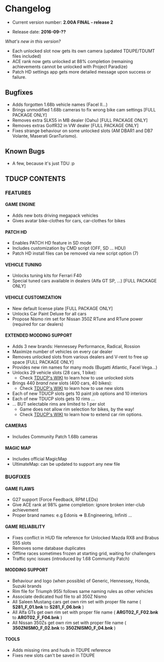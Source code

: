 # Changelog

- Current version number: **2.00A FINAL - release 2**

- Release date: **2016-09-??**

*What's new in this version?*

- Each unlocked slot now gets its own camera (updated TDUPE/TDUMT files included)
- ACE rank now gets unlocked at 88% completion (remaining achievements cannot be unlocked with Project Paradize)
- Patch HD settings app gets more detailed message upon success or failure.

## Bugfixes
- Adds forgotten 1.68b vehicle names (Facel II...)
- Brings unmodified 1.68b cameras to fix wrong bike cam settings [FULL PACKAGE ONLY]
- Removes extra SLK55 in MB dealer (Oahu) [FULL PACKAGE ONLY]
- Removes extras GolfR32 in VW dealer [FULL PACKAGE ONLY]
- Fixes strange behaviour on some unlocked slots (AM DBAR1 and DB7 Volante, Maserati GranTurismo).


## Known Bugs
- A few, because it's just TDU :p 


## TDUCP CONTENTS

### FEATURES

#### GAME ENGINE 
- Adds new bots driving megapack vehicles
- Gives avatar bike-clothes for cars, car-clothes for bikes


#### PATCH HD
- Enables PATCH HD feature in SD mode
- Includes customization by CMD script (OFF, SD ... HDU)
- Patch HD install files can be removed via new script option (7)


#### VEHICLE TUNING
- Unlocks tuning kits for Ferrari F40
- Special tuned cars available in dealers (Alfa GT SP, ...) [FULL PACKAGE ONLY]


#### VEHICLE CUSTOMIZATION
- New default license plate [FULL PACKAGE ONLY]
- Unlocks Car Paint Deluxe for all cars
- Propose Nismo rim set for Nissan 350Z RTune and RTune power (required for car dealers)


#### EXTENDED MODDING SUPPORT
- Adds 3 new brands: Hennessey Performance, Radical, Rossion
- Maximize number of vehicles on every car dealer
- Removes unlocked slots from various dealers and V-rent to free up space [FULL PACKAGE ONLY]
- Provides new rim names for many mods (Bugatti Atlantic, Facel Vega...)
- Unlocks 29 vehicle slots (28 cars, 1 bike):
    - Check [TDUCP's WIKI](https://github.com/djey47/tdu-cp/wiki/Vehicle-Slots) to learn how to use unlocked slots    
- Brings 440 *brand new* slots (400 cars, 40 bikes):
    - Check [TDUCP's WIKI](https://github.com/djey47/tdu-cp/wiki/Vehicle-Slots) to learn how to use new slots
- Each of new TDUCP slots gets 10 paint job options and 10 interiors
- Each of new TDUCP slots gets 10 rims ...
- ... BUT selectable rims are limited to 1 per slot 
    - Game does not allow rim selection for bikes, by the way!
    - Check [TDUCP's WIKI](https://github.com/djey47/tdu-cp/wiki/TDUF-Rims-Handling) to learn how to extend car rim options.


#### CAMERAS
- Includes Community Patch 1.68b cameras


#### MAGIC MAP
- Includes official MagicMap
- UltimateMap: can be updated to support any new file


### BUGFIXES

#### GAME FLAWS
- G27 support (Force Feedback, RPM LEDs)
- Give ACE rank at 98% game completion: ignore broken inter-club achievement
- Proper brand names: e.g Edonis => B.Engineering, Infiniti ...


#### GAME RELIABILITY
- Fixes conflict in HUD file reference for Unlocked Mazda RX8 and Brabus S55 slots
- Removes some database duplicates
- Offline races sometimes frozen at starting grid, waiting for challengers
- Traffic sync issues (introduced by 1.68 Community Patch) 


#### MODDING SUPPORT
- Behaviour and logo (when possible) of Generic, Hennessey, Honda, Suzuki brands
- Rim file for Triumph 955i follows same naming rules as other vehicles
- Associate dedicated hud file to all 350Z Nismo
- All Saleen Mustang cars get own rim set with proper file name ( **S281_F_01.bnk** to **S281_F_06.bnk** )
- All Alfa GTs get own rim set with proper file name ( **ARGT02_F_F02.bnk** to **ARGT02_F_F04.bnk** )
- All Nissan 350Zs get own rim set with proper file name ( **350ZNISMO_F_02.bnk** to **350ZNISMO_F_04.bnk** )


#### TOOLS
- Adds missing rims and huds in TDUPE reference
- Fixes new slots can't be saved in TDUPE

